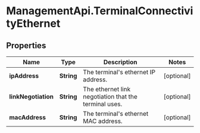 # ManagementApi.TerminalConnectivityEthernet

## Properties

Name | Type | Description | Notes
------------ | ------------- | ------------- | -------------
**ipAddress** | **String** | The terminal&#39;s ethernet IP address. | [optional] 
**linkNegotiation** | **String** | The ethernet link negotiation that the terminal uses. | [optional] 
**macAddress** | **String** | The terminal&#39;s ethernet MAC address. | [optional] 


